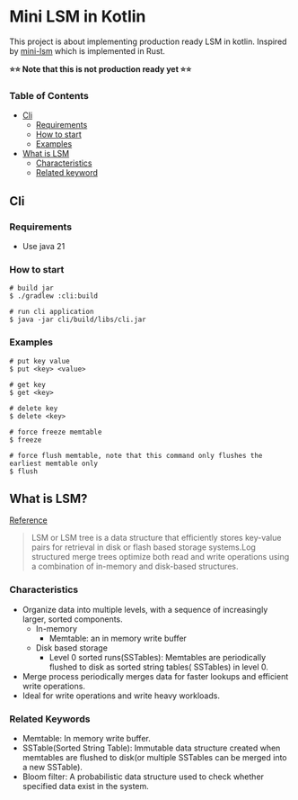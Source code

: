 # Mini LSM in Kotlin

This project is about implementing production ready LSM in kotlin.
Inspired by [mini-lsm](https://github.com/skyzh/mini-lsm) which is implemented in Rust.

<b>⭐️⭐️ Note that this is not production ready yet ⭐️⭐</b> 

### Table of Contents

- [Cli](#cli)
    - [Requirements](#requirements)
    - [How to start](#how-to-start)
    - [Examples](#examples)
- [What is LSM](#what-is-lsm)
    - [Characteristics](#characteristics)
    - [Related keyword](#related-keywords)

## Cli

### Requirements

- Use java 21

### How to start

```shell
# build jar 
$ ./gradlew :cli:build

# run cli application 
$ java -jar cli/build/libs/cli.jar
```

### Examples

```shell
# put key value  
$ put <key> <value>  

# get key  
$ get <key>

# delete key 
$ delete <key> 

# force freeze memtable  
$ freeze 

# force flush memtable, note that this command only flushes the earliest memtable only 
$ flush  
```

## What is LSM?

[Reference](https://www.scylladb.com/glossary/log-structured-merge-tree/)
> LSM or LSM tree is a data structure that efficiently stores key-value pairs for retrieval in disk or flash
> based storage systems.Log structured merge trees optimize both read and write operations using a combination of
> in-memory and disk-based structures.

### Characteristics

- Organize data into multiple levels, with a sequence of increasingly larger, sorted components.
    - In-memory
        - Memtable: an in memory write buffer
    - Disk based storage
        - Level 0 sorted runs(SSTables): Memtables are periodically flushed to disk as sorted string tables(
          SSTables) in level 0.
- Merge process periodically merges data for faster lookups and efficient write operations.
- Ideal for write operations and write heavy workloads.

### Related Keywords

- Memtable: In memory write buffer.
- SSTable(Sorted String Table): Immutable data structure created when memtables are flushed to disk(or multiple
  SSTables can be merged into a new SSTable).
- Bloom filter: A probabilistic data structure used to check whether specified data exist in the system. 
